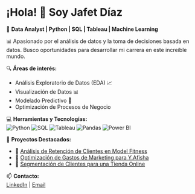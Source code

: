 # ¡Hola! 👋 Soy Jafet Díaz

🎯 **Data Analyst | Python | SQL | Tableau | Machine Learning**  

📊 Apasionado por el análisis de datos y la toma de decisiones basada en datos. Busco oportunidades para desarrollar mi carrera en este increíble mundo. 

🔍 **Áreas de interés:**  
- Análisis Exploratorio de Datos (EDA) 📈  
- Visualización de Datos 📊  
- Modelado Predictivo 🤖  
- Optimización de Procesos de Negocio  

💻 **Herramientas y Tecnologías:**  
![Python](https://img.shields.io/badge/-Python-3776AB?style=flat-square&logo=python&logoColor=white)
![SQL](https://img.shields.io/badge/-SQL-4479A1?style=flat-square&logo=postgresql&logoColor=white)
![Tableau](https://img.shields.io/badge/-Tableau-E97627?style=flat-square&logo=tableau&logoColor=white)
![Pandas](https://img.shields.io/badge/-Pandas-150458?style=flat-square&logo=pandas&logoColor=white)
![Power BI](https://img.shields.io/badge/-Power%20BI-F2C811?style=flat-square&logo=powerbi&logoColor=black)

🚀 **Proyectos Destacados:**  
- 📌 [Análisis de Retención de Clientes en Model Fitness](https://github.com/jafetdv/Proyecto-Gym)  
- 📌 [Optimización de Gastos de Marketing para Y.Afisha](https://github.com/jafetdv/Proyecto-Marketing)  
- 📌 [Segmentación de Clientes para una Tienda Online](https://github.com/jafetdv/Proyecto-Alimentos)  

📫 **Contacto:**  
[LinkedIn](https://www.linkedin.com/in/jafetdv) | [Email](mailto:jafetexchel@hotmail.com)  
